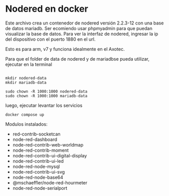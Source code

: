 # Nodered en docker 

Este archivo crea un contenedor de nodered versión 2.2.3-12 con una base de datos mariadb. Ser ecomiendo usar phpmyadmin para que puedan visualizar la base de datos. Para ver la interfaz de nodered, ingresar la ip del dispositivo con el puerto 1880 en el url.
 
Esto es para arm, v7 y funciona idealmente en el Axotec.

Para que el folder de data de nodered y de mariadbse pueda utilizar, ejecutar en la terminal

```

mkdir nodered-data
mkdir mariadb-data

sudo chown -R 1000:1000 nodered-data
sudo chown -R 1000:1000 mariadb-data
```

luego, ejecutar levantar los servicios

```
docker compose up
```


Modulos instalados:

- red-contrib-socketcan
- node-red-dashboard
- node-red-contrib-web-worldmap
- node-red-contrib-moment
- node-red-contrib-ui-digital-display
- node-red-contrib-ui-led
- node-red-node-mysql
- node-red-contrib-ui-svg
- node-red-node-base64
- @mschaeffler/node-red-hourmeter
- node-red-node-serialport

